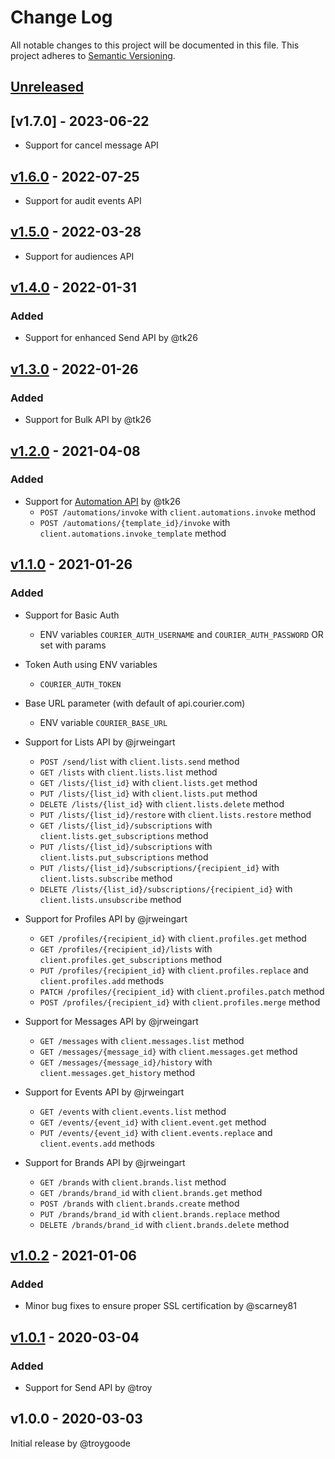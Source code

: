 # Change Log

All notable changes to this project will be documented in this file.
This project adheres to [Semantic Versioning](http://semver.org/).

## [Unreleased][unreleased]

## [v1.7.0] - 2023-06-22

- Support for cancel message API

## [v1.6.0] - 2022-07-25

- Support for audit events API

## [v1.5.0] - 2022-03-28

- Support for audiences API

## [v1.4.0] - 2022-01-31

### Added

- Support for enhanced Send API by @tk26

## [v1.3.0] - 2022-01-26

### Added

- Support for Bulk API by @tk26

## [v1.2.0] - 2021-04-08

### Added

- Support for [Automation API](https://docs.courier.com/reference/automation-api) by @tk26
  - `POST /automations/invoke` with `client.automations.invoke` method
  - `POST /automations/{template_id}/invoke` with `client.automations.invoke_template` method

## [v1.1.0] - 2021-01-26

### Added

- Support for Basic Auth
  - ENV variables `COURIER_AUTH_USERNAME` and `COURIER_AUTH_PASSWORD` OR set with params
- Token Auth using ENV variables
  - `COURIER_AUTH_TOKEN`
- Base URL parameter (with default of api.courier.com)
  - ENV variable `COURIER_BASE_URL`
- Support for Lists API by @jrweingart

  - `POST /send/list` with `client.lists.send` method
  - `GET /lists` with `client.lists.list` method
  - `GET /lists/{list_id}` with `client.lists.get` method
  - `PUT /lists/{list_id}` with `client.lists.put` method
  - `DELETE /lists/{list_id}` with `client.lists.delete` method
  - `PUT /lists/{list_id}/restore` with `client.lists.restore` method
  - `GET /lists/{list_id}/subscriptions` with `client.lists.get_subscriptions` method
  - `PUT /lists/{list_id}/subscriptions` with `client.lists.put_subscriptions` method
  - `PUT /lists/{list_id}/subscriptions/{recipient_id}` with `client.lists.subscribe` method
  - `DELETE /lists/{list_id}/subscriptions/{recipient_id}` with `client.lists.unsubscribe` method

- Support for Profiles API by @jrweingart

  - `GET /profiles/{recipient_id}` with `client.profiles.get` method
  - `GET /profiles/{recipient_id}/lists` with `client.profiles.get_subscriptions` method
  - `PUT /profiles/{recipient_id}` with `client.profiles.replace` and `client.profiles.add` methods
  - `PATCH /profiles/{recipient_id}` with `client.profiles.patch` method
  - `POST /profiles/{recipient_id}` with `client.profiles.merge` method

- Support for Messages API by @jrweingart

  - `GET /messages` with `client.messages.list` method
  - `GET /messages/{message_id}` with `client.messages.get` method
  - `GET /messages/{message_id}/history` with `client.messages.get_history` method

- Support for Events API by @jrweingart

  - `GET /events` with `client.events.list` method
  - `GET /events/{event_id}` with `client.event.get` method
  - `PUT /events/{event_id}` with `client.events.replace` and `client.events.add` methods

- Support for Brands API by @jrweingart
  - `GET /brands` with `client.brands.list` method
  - `GET /brands/brand_id` with `client.brands.get` method
  - `POST /brands` with `client.brands.create` method
  - `PUT /brands/brand_id` with `client.brands.replace` method
  - `DELETE /brands/brand_id` with `client.brands.delete` method

## [v1.0.2] - 2021-01-06

### Added

- Minor bug fixes to ensure proper SSL certification by @scarney81

## [v1.0.1] - 2020-03-04

### Added

- Support for Send API by @troy

## v1.0.0 - 2020-03-03

Initial release by @troygoode

[unreleased]: https://github.com/trycourier/courier-ruby/compare/v1.6.0...HEAD
[v1.6.0]: https://github.com/trycourier/courier-ruby/compare/v1.5.0...v1.6.0
[v1.5.0]: https://github.com/trycourier/courier-ruby/compare/v1.4.0...v1.5.0
[v1.4.0]: https://github.com/trycourier/courier-ruby/compare/v1.3.0...v1.4.0
[v1.3.0]: https://github.com/trycourier/courier-ruby/compare/v1.2.0...v1.3.0
[v1.2.0]: https://github.com/trycourier/courier-ruby/compare/v1.1.0...v1.2.0
[v1.1.0]: https://github.com/trycourier/courier-ruby/compare/v1.0.2...v1.1.0
[v1.0.2]: https://github.com/trycourier/courier-ruby/compare/v1.0.1...v1.0.2
[v1.0.1]: https://github.com/trycourier/courier-ruby/compare/v1.0.0...v1.0.1

